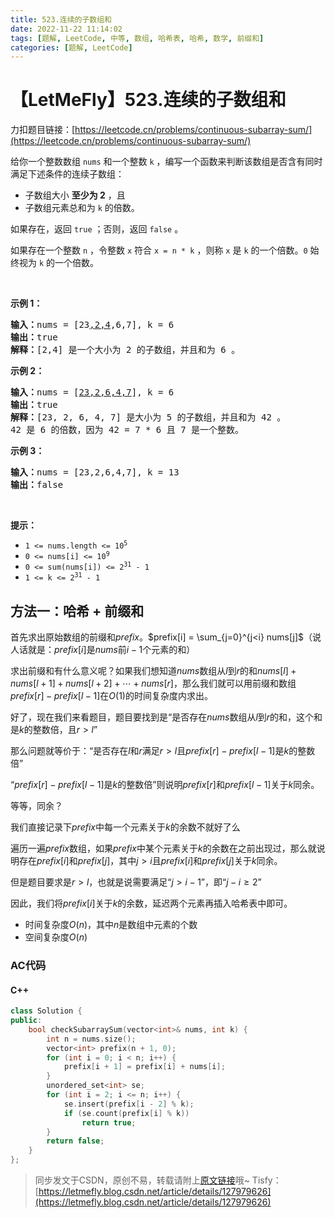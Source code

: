 ```yaml
---
title: 523.连续的子数组和
date: 2022-11-22 11:14:02
tags: [题解, LeetCode, 中等, 数组, 哈希表, 哈希, 数学, 前缀和]
categories: [题解, LeetCode]
---
```


# 【LetMeFly】523.连续的子数组和

力扣题目链接：[https://leetcode.cn/problems/continuous-subarray-sum/](https://leetcode.cn/problems/continuous-subarray-sum/)

<p>给你一个整数数组 <code>nums</code> 和一个整数 <code>k</code> ，编写一个函数来判断该数组是否含有同时满足下述条件的连续子数组：</p>

<ul>
	<li>子数组大小 <strong>至少为 2</strong> ，且</li>
	<li>子数组元素总和为 <code>k</code> 的倍数。</li>
</ul>

<p>如果存在，返回 <code>true</code> ；否则，返回 <code>false</code> 。</p>

<p>如果存在一个整数 <code>n</code> ，令整数 <code>x</code> 符合 <code>x = n * k</code> ，则称 <code>x</code> 是 <code>k</code> 的一个倍数。<code>0</code> 始终视为 <code>k</code> 的一个倍数。</p>

<p> </p>

<p><strong>示例 1：</strong></p>

<pre>
<strong>输入：</strong>nums = [23<u>,2,4</u>,6,7], k = 6
<strong>输出：</strong>true
<strong>解释：</strong>[2,4] 是一个大小为 2 的子数组，并且和为 6 。</pre>

<p><strong>示例 2：</strong></p>

<pre>
<strong>输入：</strong>nums = [<u>23,2,6,4,7</u>], k = 6
<strong>输出：</strong>true
<strong>解释：</strong>[23, 2, 6, 4, 7] 是大小为 5 的子数组，并且和为 42 。 
42 是 6 的倍数，因为 42 = 7 * 6 且 7 是一个整数。
</pre>

<p><strong>示例 3：</strong></p>

<pre>
<strong>输入：</strong>nums = [23,2,6,4,7], k = 13
<strong>输出：</strong>false
</pre>

<p> </p>

<p><strong>提示：</strong></p>

<ul>
	<li><code>1 <= nums.length <= 10<sup>5</sup></code></li>
	<li><code>0 <= nums[i] <= 10<sup>9</sup></code></li>
	<li><code>0 <= sum(nums[i]) <= 2<sup>31</sup> - 1</code></li>
	<li><code>1 <= k <= 2<sup>31</sup> - 1</code></li>
</ul>


    
## 方法一：哈希 + 前缀和

首先求出原始数组的前缀和$prefix$。$prefix[i] = \sum_{j=0}^{j<i} nums[j]$（说人话就是：$prefix[i]$是$nums$前$i-1$个元素的和）

求出前缀和有什么意义呢？如果我们想知道$nums$数组从$l$到$r$的和$nums[l] + nums[l + 1] + nums[l + 2] + \cdots + nums[r]$，那么我们就可以用前缀和数组$prefix[r] - prefix[l - 1]$在$O(1)$的时间复杂度内求出。

好了，现在我们来看题目，题目要找到是“是否存在$nums$数组从$l$到$r$的和，这个和是$k$的整数倍，且$r > l$”

那么问题就等价于：“是否存在$l$和$r$满足$r>l$且$prefix[r] - prefix[l - 1]$是$k$的整数倍”

“$prefix[r] - prefix[l - 1]$是$k$的整数倍”则说明$prefix[r]$和$prefix[l - 1]$关于$k$同余。

等等，同余？

我们直接记录下$prefix$中每一个元素关于$k$的余数不就好了么

遍历一遍$prefix$数组，如果$prefix$中某个元素关于$k$的余数在之前出现过，那么就说明存在$prefix[i]$和$prefix[j]$，其中$j>i$且$prefix[i]$和$prefix[j]$关于$k$同余。

但是题目要求是$r>l$，也就是说需要满足“$j>i-1$”，即“$j-i\geq 2$”

因此，我们将$prefix[i]$关于$k$的余数，延迟两个元素再插入哈希表中即可。

+ 时间复杂度$O(n)$，其中$n$是数组中元素的个数
+ 空间复杂度$O(n)$

### AC代码

#### C++

```cpp
class Solution {
public:
    bool checkSubarraySum(vector<int>& nums, int k) {
        int n = nums.size();
        vector<int> prefix(n + 1, 0);
        for (int i = 0; i < n; i++) {
            prefix[i + 1] = prefix[i] + nums[i];
        }
        unordered_set<int> se;
        for (int i = 2; i <= n; i++) {
            se.insert(prefix[i - 2] % k);
            if (se.count(prefix[i] % k))
                return true;
        }
        return false;
    }
};
```

> 同步发文于CSDN，原创不易，转载请附上[原文链接](https://blog.letmefly.xyz/2022/11/22/LeetCode%200523.%E8%BF%9E%E7%BB%AD%E7%9A%84%E5%AD%90%E6%95%B0%E7%BB%84%E5%92%8C/)哦~
> Tisfy：[https://letmefly.blog.csdn.net/article/details/127979626](https://letmefly.blog.csdn.net/article/details/127979626)
